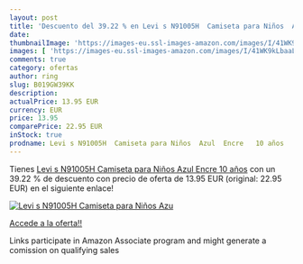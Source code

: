 ```yaml
---
layout: post
title: 'Descuento del 39.22 % en Levi s N91005H  Camiseta para Niños  Azu'
date: 
thumbnailImage: 'https://images-eu.ssl-images-amazon.com/images/I/41WK9kLbaaL._SL200_.jpg'
images: [ 'https://images-eu.ssl-images-amazon.com/images/I/41WK9kLbaaL._SL200_.jpg' ]
comments: true
category: ofertas
author: ring
slug: B019GW39KK
description:
actualPrice: 13.95 EUR
currency: EUR
price: 13.95
comparePrice: 22.95 EUR
inStock: true
prodname: Levi s N91005H  Camiseta para Niños  Azul  Encre   10 años
---
```


Tienes [Levi s N91005H  Camiseta para Niños  Azul  Encre   10 años](https://www.amazon.es/dp/B019GW39KK/?tag=tolees-21) con un 39.22 % de descuento con precio de oferta de 13.95 EUR (original: 22.95 EUR) en el siguiente enlace!

[![Levi s N91005H  Camiseta para Niños  Azu](https://images-eu.ssl-images-amazon.com/images/I/41WK9kLbaaL._SL200_.jpg)](https://www.amazon.es/dp/B019GW39KK/?tag=tolees-21)

[Accede a la oferta!!](https://www.amazon.es/dp/B019GW39KK/?tag=tolees-21)

Links participate in Amazon Associate program and might generate a comission on qualifying sales


